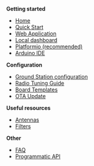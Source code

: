**Getting started**
* [Home](https://github.com/G4lile0/ESP32-OLED-Fossa-GroundStation/wiki)
* [Quick Start](https://github.com/G4lile0/tinyGS/wiki/Quick-Start)
* [Web Application](https://github.com/G4lile0/tinyGS/wiki/Web-application)
* [Local dashboard](https://github.com/G4lile0/tinyGS/wiki/Local-Dashboard)
* [Platformio (recommended)](https://github.com/G4lile0/ESP32-OLED-Fossa-GroundStation/wiki/Platformio)
* [Arduino IDE](https://github.com/G4lile0/ESP32-OLED-Fossa-GroundStation/wiki/Arduino-IDE)

**Configuration**
* [Ground Station configuration](https://github.com/G4lile0/ESP32-OLED-Fossa-GroundStation/wiki/Ground-Station-configuration)
* [Radio Tuning Guide](https://github.com/G4lile0/tinyGS/wiki/Radio-Tuning-Guide)
* [Board Templates](https://github.com/G4lile0/tinyGS/wiki/Board-Templates)
* [OTA Update](https://github.com/G4lile0/ESP32-OLED-Fossa-GroundStation/wiki/OTA-Update)

**Useful resources**
* [Antennas](https://github.com/G4lile0/tinyGS/wiki/Antenna)
* [Filters](https://github.com/G4lile0/tinyGS/wiki/Filter)


**Other**
* [FAQ](https://github.com/G4lile0/ESP32-OLED-Fossa-GroundStation/wiki/FAQ)
* [Programmatic API](https://github.com/G4lile0/tinyGS/wiki/Programmatic-API)


